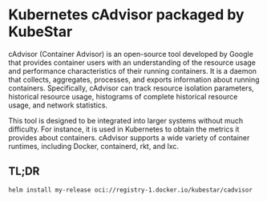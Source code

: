 <!--- app-name: Kubernetes cAdvisor -->

# Kubernetes cAdvisor packaged by KubeStar

cAdvisor (Container Advisor) is an open-source tool developed by Google that provides container users with an understanding of the resource usage and performance characteristics of their running containers. It is a daemon that collects, aggregates, processes, and exports information about running containers. Specifically, cAdvisor can track resource isolation parameters, historical resource usage, histograms of complete historical resource usage, and network statistics.

This tool is designed to be integrated into larger systems without much difficulty. For instance, it is used in Kubernetes to obtain the metrics it provides about containers. cAdvisor supports a wide variety of container runtimes, including Docker, containerd, rkt, and lxc.

## TL;DR

```console
helm install my-release oci://registry-1.docker.io/kubestar/cadvisor
```

